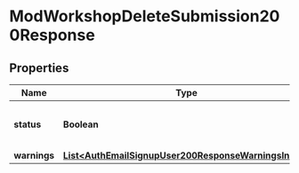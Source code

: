 

# ModWorkshopDeleteSubmission200Response


## Properties

| Name | Type | Description | Notes |
|------------ | ------------- | ------------- | -------------|
|**status** | **Boolean** | True if the submission was deleted. |  |
|**warnings** | [**List&lt;AuthEmailSignupUser200ResponseWarningsInner&gt;**](AuthEmailSignupUser200ResponseWarningsInner.md) |  |  [optional] |




